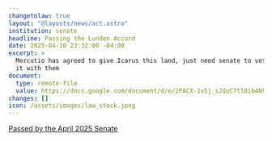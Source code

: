 ```yaml
---
changetolaw: true
layout: "@layouts/news/act.astro"
institution: senate
headline: Passing the Lunden Accord
date: 2025-04-10 23:32:00 -04:00
excerpt: >
  Mercutio has agreed to give Icarus this land, just need senate to vote to sign
  it with them
document:
  type: remote-file
  value: https://docs.google.com/document/d/e/2PACX-1vSj_sJQuC7tlOib4N9VDqABDj2uXvRJdNWhDDmT5KQS5xBQ8tMD1qdAVuZF8K_r-_AuR8lf4NTs556_/pub
changes: []
icon: /assets/images/law_stock.jpeg
---
```

[Passed by the April 2025 Senate](https://discord.com/channels/558071874161082368/1360095226563395689/1360095226563395689)
